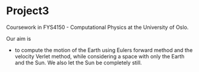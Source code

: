 # Project3
Coursework in FYS4150 - Computational Physics at the University of Oslo.

Our aim is 
* to compute the motion of the Earth using Eulers forward method and the velocity Verlet method, while considering a space with only the Earth and the Sun. We also let the Sun be completely still.
